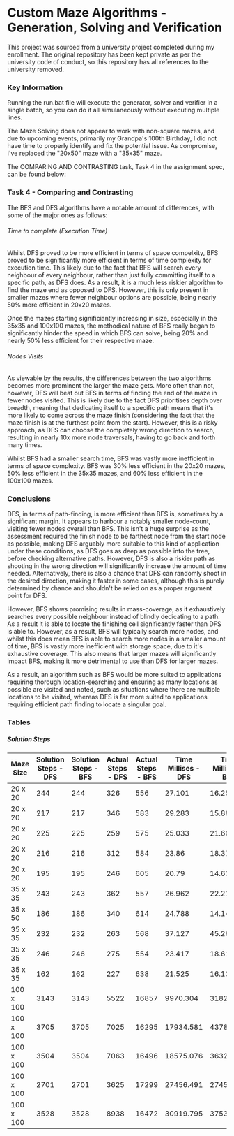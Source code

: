 # Custom Maze Algorithms - Generation, Solving and Verification
This project was sourced from a university project completed during my enrollment. The original repository has been kept private as per the university code of conduct, so this repository has all references to the university removed.

### Key Information

Running the run.bat file will execute the generator, solver and verifier in a single batch, so you can do it all simulaneously without executing multiple lines.

The Maze Solving does not appear to work with non-square mazes, and due to upcoming events, primarily my Grandpa's 100th Birthday, I did not have time to properly identify and fix the potential issue. As compromise, I've replaced the "20x50" maze with a "35x35" maze.

The COMPARING AND CONTRASTING task, Task 4 in the assignment spec, can be found below:

### Task 4 - Comparing and Contrasting

The BFS and DFS algorithms have a notable amount of differences, with some of the major ones as follows:

###### Time to complete (Execution Time)

Whilst DFS proved to be more efficient in terms of space compelxity, BFS proved to be significantly more efficient in terms of time complexity for execution time. This likely due to the fact that BFS will search every neighbour of every neighbour, rather than just fully committing itself to a specific path, as DFS does. As a result, it is a much less riskier algorithm to find the maze end as opposed to DFS. However, this is only present in smaller mazes where fewer neighbour options are possible, being nearly 50% more efficient in 20x20 mazes.

Once the mazes starting significiantly increasing in size, especially in the 35x35 and 100x100 mazes, the methodical nature of BFS really began to significantly hinder the speed in which BFS can solve, being 20%  and nearly 50% less efficient for their respective maze.

###### Nodes Visits

As viewable by the results, the differences between the two algorithms becomes more prominent the larger the maze gets. More often than not, however, DFS will beat out BFS in terms of finding the end of the maze in fewer nodes visited. This is likely due to the fact DFS prioritises depth over breadth, meaning that dedicating itself to a specific path means that it's more likely to come across the maze finish (considering the fact that the maze finish is at the furthest point from the start). However, this is a risky approach, as DFS can choose the completely wrong direction to search, resulting in nearly 10x more node traversals, having to go back and forth many times.

Whilst BFS had a smaller search time, BFS was vastly more inefficient in terms of space complexity. BFS was 30% less efficient in the 20x20 mazes, 50% less efficient in the 35x35 mazes, and  60% less efficient in the 100x100 mazes.

### Conclusions

DFS, in terms of path-finding, is more efficient than BFS is, sometimes by a significant margin. It appears to harbour a notably smaller node-count, visiting fewer nodes overall than BFS. This isn't a huge surprise as the assessment required the finish node to be farthest node from the start node as possible, making DFS arguably more suitable to this kind of application under these conditions, as DFS goes as deep as possible into the tree, before checking alternative paths. However, DFS is also a riskier path as shooting in the wrong direction will significantly increase the amount of time needed. Alternatively, there is also a chance that DFS can randomly shoot in the desired direction, making it faster in some cases, although this is purely determined by chance and shouldn't be relied on as a proper argument point for DFS.

However, BFS shows promising results in mass-coverage, as it exhaustively searches every possible neighbour instead of blindly dedicating to a path. As a result it is able to locate the finishing cell significantly faster than DFS is able to. However, as a result, BFS will typically search more nodes, and whilst this does mean BFS is able to search more nodes in a smaller amount of time, BFS is vastly more inefficient with storage space, due to it's exhaustive coverage. This also means that larger mazes will significantly impact BFS, making it more detrimental to use than DFS for larger mazes.

As a result, an algorithm such as BFS would be more suited to applications requiring thorough location-searching and ensuring as many locations as possible are visited and noted, such as situations where there are multiple locations to be visited, whereas DFS is far more suited to applications requiring efficient path finding to locate a singular goal.

### Tables

##### Solution Steps

| Maze Size | Solution Steps - DFS | Solution Steps - BFS | Actual Steps - DFS | Actual Steps - BFS | Time Millises - DFS | Time Millises - BFS |
| --------- | -------------------- | -------------------- | ------------------ | ------------------ | ------------------- | ------------------- |
| 20 x 20   | 244                  | 244                  | 326                | 556                | 27.101              | 16.253              |
| 20 x 20   | 217                  | 217                  | 346                | 583                | 29.283              | 15.880              |
| 20 x 20   | 225                  | 225                  | 259                | 575                | 25.033              | 21.601              |
| 20 x 20   | 216                  | 216                  | 312                | 584                | 23.86               | 18.371              |
| 20 x 20   | 195                  | 195                  | 246                | 605                | 20.79               | 14.636              |
| 35 x 35   | 243                  | 243                  | 362                | 557                | 26.962              | 22.219              |
| 35 x 50   | 186                  | 186                  | 340                | 614                | 24.788              | 14.147              |
| 35 x 35   | 232                  | 232                  | 263                | 568                | 37.127              | 45.269              |
| 35 x 35   | 246                  | 246                  | 275                | 554                | 23.417              | 18.616              |
| 35 x 35   | 162                  | 162                  | 227                | 638                | 21.525              | 16.137              |
| 100 x 100 | 3143                 | 3143                 | 5522               | 16857              | 9970.304            | 31827.22            |
| 100 x 100 | 3705                 | 3705                 | 7025               | 16295              | 17934.581           | 43788.352           |
| 100 x 100 | 3504                 | 3504                 | 7063               | 16496              | 18575.076           | 36323.927           |
| 100 x 100 | 2701                 | 2701                 | 3625               | 17299              | 27456.491           | 27456.491           |
| 100 x 100 | 3528                 | 3528                 | 8938               | 16472              | 30919.795           | 37537.388           |
